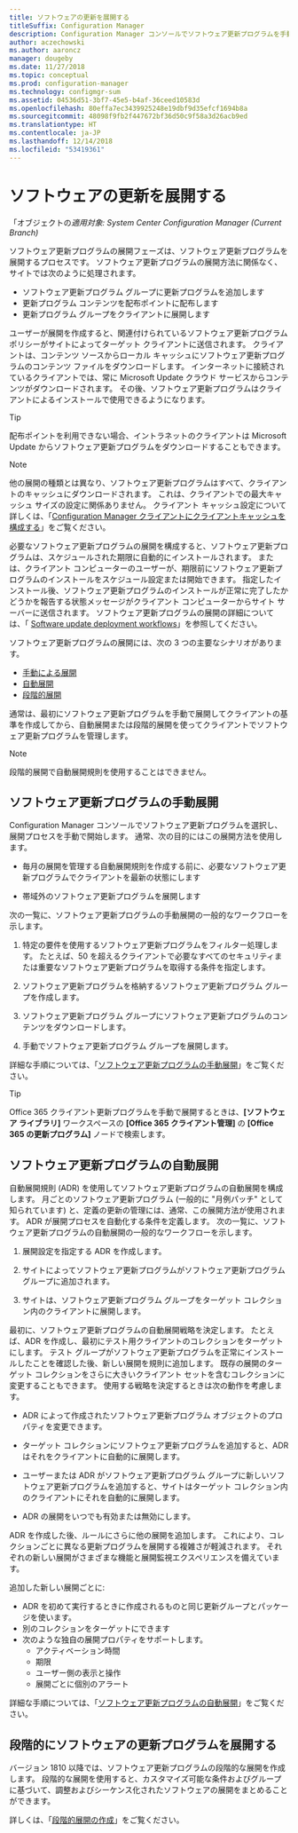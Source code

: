 ```yaml
---
title: ソフトウェアの更新を展開する
titleSuffix: Configuration Manager
description: Configuration Manager コンソールでソフトウェア更新プログラムを手動または自動で展開する方法を説明します。
author: aczechowski
ms.author: aaroncz
manager: dougeby
ms.date: 11/27/2018
ms.topic: conceptual
ms.prod: configuration-manager
ms.technology: configmgr-sum
ms.assetid: 04536d51-3bf7-45e5-b4af-36ceed10583d
ms.openlocfilehash: 80effa7ec3439925248e19dbf9d35efcf1694b8a
ms.sourcegitcommit: 48098f9fb2f447672bf36d50c9f58a3d26acb9ed
ms.translationtype: HT
ms.contentlocale: ja-JP
ms.lasthandoff: 12/14/2018
ms.locfileid: "53419361"
---
```

# <a name="deploy-software-updates"></a>ソフトウェアの更新を展開する  

「オブジェクトの*適用対象: System Center Configuration Manager (Current Branch)*

ソフトウェア更新プログラムの展開フェーズは、ソフトウェア更新プログラムを展開するプロセスです。 ソフトウェア更新プログラムの展開方法に関係なく、サイトでは次のように処理されます。
- ソフトウェア更新プログラム グループに更新プログラムを追加します
- 更新プログラム コンテンツを配布ポイントに配布します
- 更新プログラム グループをクライアントに展開します  

ユーザーが展開を作成すると、関連付けられているソフトウェア更新プログラム ポリシーがサイトによってターゲット クライアントに送信されます。 クライアントは、コンテンツ ソースからローカル キャッシュにソフトウェア更新プログラムのコンテンツ ファイルをダウンロードします。 インターネットに接続されているクライアントでは、常に Microsoft Update クラウド サービスからコンテンツがダウンロードされます。 その後、ソフトウェア更新プログラムはクライアントによるインストールで使用できるようになります。   

> [!Tip]  
>  配布ポイントを利用できない場合、イントラネットのクライアントは Microsoft Update からソフトウェア更新プログラムをダウンロードすることもできます。  

> [!NOTE]  
>  他の展開の種類とは異なり、ソフトウェア更新プログラムはすべて、クライアントのキャッシュにダウンロードされます。 これは、クライアントでの最大キャッシュ サイズの設定に関係ありません。 クライアント キャッシュ設定について詳しくは、「[Configuration Manager クライアントにクライアントキャッシュを構成する](/sccm/core/clients/manage/manage-clients#BKMK_ClientCache)」をご覧ください。  

必要なソフトウェア更新プログラムの展開を構成すると、ソフトウェア更新プログラムは、スケジュールされた期限に自動的にインストールされます。 または、クライアント コンピューターのユーザーが、期限前にソフトウェア更新プログラムのインストールをスケジュール設定または開始できます。 指定したインストール後、ソフトウェア更新プログラムのインストールが正常に完了したかどうかを報告する状態メッセージがクライアント コンピューターからサイト サーバーに送信されます。 ソフトウェア更新プログラムの展開の詳細については、「 [Software update deployment workflows](/sccm/sum/understand/software-updates-introduction#BKMK_DeploymentWorkflows)」を参照してください。  

ソフトウェア更新プログラムの展開には、次の 3 つの主要なシナリオがあります。 
- [手動による展開](#BKMK_ManualDeployment)  
- [自動展開](#bkmk_auto)  
- [段階的展開](#bkmk_phased)  

通常は、最初にソフトウェア更新プログラムを手動で展開してクライアントの基準を作成してから、自動展開または段階的展開を使ってクライアントでソフトウェア更新プログラムを管理します。  

> [!Note]  
> 段階的展開で自動展開規則を使用することはできません。



## <a name="BKMK_ManualDeployment"></a> ソフトウェア更新プログラムの手動展開
Configuration Manager コンソールでソフトウェア更新プログラムを選択し、展開プロセスを手動で開始します。 通常、次の目的にはこの展開方法を使用します。  

- 毎月の展開を管理する自動展開規則を作成する前に、必要なソフトウェア更新プログラムでクライアントを最新の状態にします  

- 帯域外のソフトウェア更新プログラムを展開します  


次の一覧に、ソフトウェア更新プログラムの手動展開の一般的なワークフローを示します。  

1. 特定の要件を使用するソフトウェア更新プログラムをフィルター処理します。 たとえば、50 を超えるクライアントで必要なすべてのセキュリティまたは重要なソフトウェア更新プログラムを取得する条件を指定します。  

2. ソフトウェア更新プログラムを格納するソフトウェア更新プログラム グループを作成します。  

3. ソフトウェア更新プログラム グループにソフトウェア更新プログラムのコンテンツをダウンロードします。  

4. 手動でソフトウェア更新プログラム グループを展開します。  

詳細な手順については、「[ソフトウェア更新プログラムの手動展開](manually-deploy-software-updates.md)」をご覧ください。

> [!Tip]  
> Office 365 クライアント更新プログラムを手動で展開するときは、**[ソフトウェア ライブラリ]** ワークスペースの **[Office 365 クライアント管理]** の **[Office 365 の更新プログラム]** ノードで検索します。  



## <a name="bkmk_auto"></a> ソフトウェア更新プログラムの自動展開

自動展開規則 (ADR) を使用してソフトウェア更新プログラムの自動展開を構成します。 月ごとのソフトウェア更新プログラム (一般的に "月例パッチ" として知られています) と、定義の更新の管理には、通常、この展開方法が使用されます。 ADR が展開プロセスを自動化する条件を定義します。 次の一覧に、ソフトウェア更新プログラムの自動展開の一般的なワークフローを示します。  

1.  展開設定を指定する ADR を作成します。  

2.  サイトによってソフトウェア更新プログラムがソフトウェア更新プログラム グループに追加されます。  

3.  サイトは、ソフトウェア更新プログラム グループをターゲット コレクション内のクライアントに展開します。  

最初に、ソフトウェア更新プログラムの自動展開戦略を決定します。 たとえば、ADR を作成し、最初にテスト用クライアントのコレクションをターゲットにします。 テスト グループがソフトウェア更新プログラムを正常にインストールしたことを確認した後、新しい展開を規則に追加します。 既存の展開のターゲット コレクションをさらに大きいクライアント セットを含むコレクションに変更することもできます。 使用する戦略を決定するときは次の動作を考慮します。  

- ADR によって作成されたソフトウェア更新プログラム オブジェクトのプロパティを変更できます。   

- ターゲット コレクションにソフトウェア更新プログラムを追加すると、ADR はそれをクライアントに自動的に展開します。  

- ユーザーまたは ADR がソフトウェア更新プログラム グループに新しいソフトウェア更新プログラムを追加すると、サイトはターゲット コレクション内のクライアントにそれを自動的に展開します。  

- ADR の展開をいつでも有効または無効にします。  


ADR を作成した後、ルールにさらに他の展開を追加します。 これにより、コレクションごとに異なる更新プログラムを展開する複雑さが軽減されます。 それぞれの新しい展開がさまざまな機能と展開監視エクスペリエンスを備えています。  

追加した新しい展開ごとに:  

- ADR を初めて実行するときに作成されるものと同じ更新グループとパッケージを使います。  
- 別のコレクションをターゲットにできます  
- 次のような独自の展開プロパティをサポートします。  
  -   アクティベーション時間  
  -   期限  
  -   ユーザー側の表示と操作  
  -   展開ごとに個別のアラート  


詳細な手順については、「[ソフトウェア更新プログラムの自動展開](automatically-deploy-software-updates.md)」をご覧ください。



## <a name="bkmk_phased"></a> 段階的にソフトウェアの更新プログラムを展開する

<!--1358146--> バージョン 1810 以降では、ソフトウェア更新プログラムの段階的な展開を作成します。 段階的な展開を使用すると、カスタマイズ可能な条件およびグループに基づいて、調整およびシーケンス化されたソフトウェアの展開をまとめることができます。

詳しくは、「[段階的展開の作成](/sccm/osd/deploy-use/create-phased-deployment-for-task-sequence?toc=/sccm/sum/toc.json&bc=/sccm/sum/breadcrumb/toc.json)」をご覧ください。

